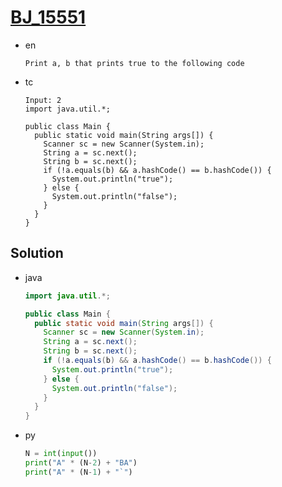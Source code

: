 # [BJ_15551](https://acmicpc.net/problem/15551)

* en

  ```en
  Print a, b that prints true to the following code

  ```

* tc

  ```tc
  Input: 2
  import java.util.*;

  public class Main {
    public static void main(String args[]) {
      Scanner sc = new Scanner(System.in);
      String a = sc.next();
      String b = sc.next();
      if (!a.equals(b) && a.hashCode() == b.hashCode()) {
        System.out.println("true");
      } else {
        System.out.println("false");
      }
    }
  }
  ```

## Solution

* java

  ```java
  import java.util.*;

  public class Main {
    public static void main(String args[]) {
      Scanner sc = new Scanner(System.in);
      String a = sc.next();
      String b = sc.next();
      if (!a.equals(b) && a.hashCode() == b.hashCode()) {
        System.out.println("true");
      } else {
        System.out.println("false");
      }
    }
  }
  ```

* py

  ```py
  N = int(input())
  print("A" * (N-2) + "BA")
  print("A" * (N-1) + "`")
  ```
